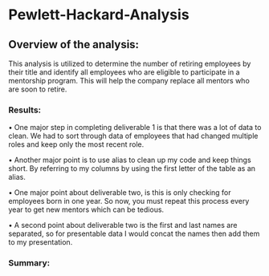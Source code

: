 # Pewlett-Hackard-Analysis
## Overview of the analysis:

This analysis is utilized to determine the number of retiring employees by their title and identify all employees who are eligible to participate in a mentorship program. This will help the company replace all mentors who are soon to retire.

### Results:
•	One major step in completing deliverable 1 is that there was a lot of data to clean. We had to sort through data of employees that had changed multiple roles and keep only the most recent role.

•	 Another major point is to use alias to clean up my code and keep things short. By referring to my columns by using the first letter of the table as an alias.

•	One major point about deliverable two, is this is only checking for employees born in one year. So now, you must repeat this process every year to get new mentors which can be tedious. 

•	A second point about deliverable two is the first and last names are separated, so for presentable data I would concat the names then add them to my presentation. 

### Summary:
